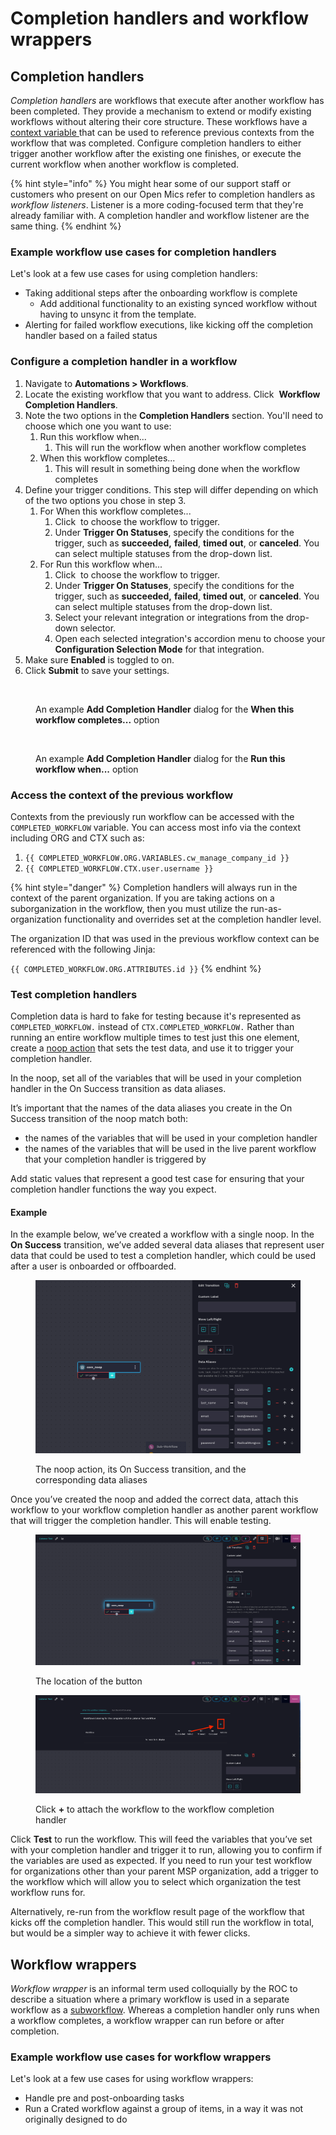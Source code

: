 # Completion handlers and workflow wrappers

## Completion handlers

_Completion handlers_ are workflows that execute after another workflow has been completed. They provide a mechanism to extend or modify existing workflows without altering their core structure. These workflows have a [context variable ](data-input-and-output-input-variables-and-context-variables.md)that can be used to reference previous contexts from the workflow that was completed. Configure completion handlers to either trigger another workflow after the existing one finishes, or execute the current workflow when another workflow is completed.

{% hint style="info" %}
You might hear some of our support staff or customers who present on our Open Mics refer to completion handlers as _workflow listeners_. Listener is a more coding-focused term that they're already familiar with. A completion handler and workflow listener are the same thing.&#x20;
{% endhint %}

### Example workflow use cases for completion handlers

Let's look at a few use cases for using completion handlers:

* Taking additional steps after the onboarding workflow is complete
  * Add additional functionality to an existing synced workflow without having to unsync it from the template.
* Alerting for failed workflow executions, like kicking off the completion handler based on a failed status

### Configure a completion handler in a workflow

1. Navigate to **Automations > Workflows**.&#x20;
2. Locate the existing workflow that you want to address. Click <img src="../../../.gitbook/assets/Screenshot 2025-03-05 at 2.43.57 PM (1).png" alt="" data-size="line"> **Workflow Completion Handlers**.
3. Note the two options in the **Completion Handlers** section. You'll need to choose which one you want to use:
   1. Run this workflow when...
      1. This will run the workflow when another workflow completes
   2. When this workflow completes...&#x20;
      1. This will result in something being done when the workflow completes
4. Define your trigger conditions. This step will differ depending on which of the two options you chose in step 3.
   1. For When this workflow completes...
      1. Click <img src="../../../.gitbook/assets/Screenshot 2025-03-07 at 2.00.23 PM (1).png" alt="" data-size="line"> to choose the workflow to trigger.
      2. Under **Trigger On Statuses**, specify the conditions for the trigger, such as **succeeded,** **failed**, **timed out**, or **canceled**. You can select multiple statuses from the drop-down list.
   2. For Run this workflow when...
      1. Click <img src="../../../.gitbook/assets/Screenshot 2025-03-07 at 2.00.23 PM (1).png" alt="" data-size="line"> to choose the workflow to trigger.
      2. Under **Trigger On Statuses**, specify the conditions for the trigger, such as **succeeded,** **failed**, **timed out**, or **canceled**. You can select multiple statuses from the drop-down list.
      3. Select your relevant integration or integrations from the drop-down selector.&#x20;
      4. Open each selected integration's accordion menu to choose your **Configuration Selection Mode** for that integration.
5. Make sure **Enabled** is toggled to on.
6. Click **Submit** to save your settings.&#x20;

<figure><img src="../../../.gitbook/assets/Screenshot 2025-03-07 at 2.02.10 PM.png" alt=""><figcaption><p>An example <strong>Add Completion Handler</strong> dialog for the <strong>When this workflow completes...</strong> option</p></figcaption></figure>

<figure><img src="../../../.gitbook/assets/Screenshot 2025-03-07 at 2.08.30 PM.png" alt=""><figcaption><p>An example <strong>Add Completion Handler</strong> dialog for the <strong>Run this workflow when...</strong> option</p></figcaption></figure>

### Access the context of the previous workflow

Contexts from the previously run workflow can be accessed with the `COMPLETED_WORKFLOW` variable. You can access most info via the context including ORG and CTX such as:

1. `{{ COMPLETED_WORKFLOW.ORG.VARIABLES.cw_manage_company_id }}`
2. `{{ COMPLETED_WORKFLOW.CTX.user.username }}`

{% hint style="danger" %}
Completion handlers will always run in the context of the parent organization. If you are taking actions on a suborganization in the workflow, then you must utilize the run-as-organization functionality and overrides set at the completion handler level.

The organization ID that was used in the previous workflow context can be referenced with the following Jinja:

`{{ COMPLETED_WORKFLOW.ORG.ATTRIBUTES.id }}`
{% endhint %}

### Test completion handlers

Completion data is hard to fake for testing because it's represented as `COMPLETED_WORKFLOW.` instead of `CTX.COMPLETED_WORKFLOW.` Rather than running an entire workflow multiple times to test just this one element, create a [noop action](https://docs.rewst.help/documentation/workflows/actions-in-rewst/core-actions#no-operation-noop) that sets the test data, and use it to trigger your completion handler.

In the noop, set all of the variables that will be used in your completion handler in the On Success transition as data aliases.

It’s important that the names of the data aliases you create in the On Success transition of the noop match both:

* the names of the variables that will be used in your completion handler
* the names of the variables that will be used in the live parent workflow that your completion handler is triggered by

Add static values that represent a good test case for ensuring that your completion handler functions the way you expect.

#### Example

In the example below, we’ve created a workflow with a single noop. In the **On Success** transition, we’ve added several data aliases that represent user data that could be used to test a completion handler, which could be used after a user is onboarded or offboarded.

<figure><img src="../../../.gitbook/assets/image (50) (1).png" alt="Screenshot of the Rewst workflow editor showing a single step labeled core_noop. The transition panel on the right displays options to edit the transition, including setting a custom label, moving the step left or right, and selecting a condition (On Success, On Error, Always, or Expression). Below that, a section titled &#x22;Data Aliases&#x22; shows several variables being mapped: first_name to &#x22;Listener&#x22;, last_name to &#x22;Testing&#x22;, email to &#x22;test@rewst.io&#x22;, license to &#x22;Microsoft Business&#x22;, and password to &#x22;RadicalMongoose123!&#x22;. Each alias has controls for reordering and deleting. A &#x22;Sub-Workflow&#x22; node is partially visible at the bottom."><figcaption><p>The noop action, its On Success transition, and the corresponding data aliases</p></figcaption></figure>

Once you’ve created the noop and added the correct data, attach this workflow to your workflow completion handler as another parent workflow that will trigger the completion handler. This will enable testing.

<figure><img src="../../../.gitbook/assets/image (51) (1).png" alt="Screenshot of a Rewst workflow editor showing a step titled core_noop with an &#x22;On Success&#x22; transition. On the right, the &#x22;Edit Transition&#x22; panel is open, allowing users to add a custom label, move the step left or right, and set a condition (Success, Error, Always, or Expression). Several data aliases are configured, mapping variables like first_name, last_name, email, license, and password to static values. At the top of the screen, multiple icons are visible, and a red arrow highlights the &#x22;Show Workflow Variables&#x22; icon, which resembles two stacked squares with a connected line between them. The workflow is titled &#x22;Listener Test.&#x22;"><figcaption><p>The location of the button</p></figcaption></figure>

<figure><img src="../../../.gitbook/assets/image (52) (1).png" alt="Screenshot of the &#x22;Listener Test&#x22; workflow configuration in Rewst. The tab &#x22;When this workflow completes...&#x22; is selected, showing a section titled &#x22;Workflows listening for the completion of this Listener Test workflow.&#x22; No workflows are currently listed. Columns for trigger conditions include: On Succeeded, On Failed, On Timeout, and On Canceled. An orange arrow points to a teal plus (+) icon in the Actions column, indicating where users can add a new workflow listener. The bottom portion of the screen shows the workflow canvas and the &#x22;Edit Transition&#x22; panel with controls for labeling and positioning transitions."><figcaption><p>Click <strong>+</strong> to attach the workflow to the workflow completion handler</p></figcaption></figure>

Click **Test** to run the workflow. This will feed the variables that you’ve set with your completion handler and trigger it to run, allowing you to confirm if the variables are used as expected. If you need to run your test workflow for organizations other than your parent MSP organization, add a trigger to the workflow which will allow you to select which organization the test workflow runs for.

Alternatively, re-run from the workflow result page of the workflow that kicks off the completion handler. This would still run the workflow in total, but would be a simpler way to achieve it with fewer clicks.

## Workflow wrappers

_Workflow wrapper_ is an informal term used colloquially by the ROC to describe a situation where a primary workflow is used in a separate workflow as a [subworkflow](./#subworkflows). Whereas a completion handler only runs when a workflow completes, a workflow wrapper can run before or after completion.&#x20;

### Example workflow use cases for workflow wrappers

Let's look at a few use cases for using workflow wrappers:

* Handle pre and post-onboarding tasks
* Run a Crated workflow against a group of items, in a way it was not originally designed to do



